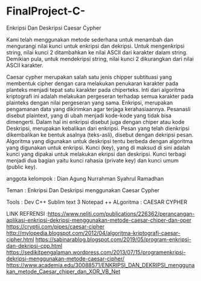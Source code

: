 # FinalProject-C-
Enkripsi Dan Deskripsi Caesar Cypher

Kami telah menggunakan metode sederhana untuk menambah dan mengurangi nilai kunci untuk enkripsi dan dekripsi.
Untuk mengenkripsi string, nilai kunci 2 ditambahkan ke nilai ASCII dari karakter dalam string.
Demikian pula, untuk mendekripsi string, nilai kunci 2 dikurangkan dari nilai ASCII karakter.

Caesar cypher merupakan salah satu jenis chipper subtituasi yang membentuk cipher dengan cara melakukan penukaran karakter pada planteks menjadi tepat satu karakter pada chiperteks. Inti dari algoritma kriptografi ini adalah melakukan pergeseran terhadap semua karakter pada plainteks dengan nilai pergeseran yang sama.
Enkripsi, merupakan pengamanan data yang dikirimkan agar terjaga kerahasiaannya. Pesanasli disebut plaintext, yang di ubah menjadi kode-kode yang tidak bisa dimengerti. Dalam hal ini enkripsi disebut juga dengan chiper atau kode
Deskripsi, merupakan kebalikan dari enkripsi. Pesan yang telah dienkripsi dikembalikan ke bentuk asalnya (teks-asli), disebut dengan dekripsi pesan. Algoritma yang digunakan untuk deskripsi tentu berbeda dengan algoritma yang digunakan untuk enkripsi.
Kunci (key), yang di maksud di sini adalah kunci yang dipakai untuk melakukan ekripsi dan deskripsi. Kunci terbagi menjadi dua bagian yaitu kunci rahasia (private key) dan kunci umum (public key).

anggota kelompok :
Dian Agung Nurrahman
Syahrul Ramadhan

Teman : Enkripsi Dan Deskripsi menggunakan Caesar Cypher

Tools : Dev C++
        Sublim text 3
        Notepad ++
ALgoritma : CAESAR CYPHER        
        
LINK REFRENSI :https://www.neliti.com/publications/226362/perancangan-aplikasi-enkripsi-dekripsi-menggunakan-metode-caesar-chiper-dan-oper https://cryptii.com/pipes/caesar-cipher http://mylopedia.blogspot.com/2012/04/algoritma-kriptografi-caesar-cipher.html https://sabinarablog.blogspot.com/2019/05/program-enkripsi-dan-dekripsi-cpp.html https://sedikitpengalaman.wordpress.com/2013/07/15/programenkripsi-dekripsi-menggunakan-metode-caesar-cipher/ https://www.academia.edu/30088571/ENKRIPSI_DAN_DEKRIPSI_menggunakan_metode_Caesar_chiper_dan_XOR_VB_Net
